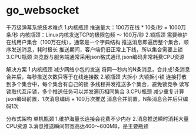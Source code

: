 # go_websocket

千万级弹幕系统技术难点
1.内核瓶颈
	推送量大：100万在线 * 10条/秒 = 1000万条/秒
	内核瓶颈：Linux内核发送TCP的极限包频 ～ 100万/秒
2.锁瓶颈
	需要维护在线用户集合（100万在线），通常是一个字典结构
	推送消息即遍历整个集合，顺序发送消息，耗时极长
	推送期间，客户端仍旧正常上下线，所以集合需要上锁
3.CPU瓶颈
	浏览器与服务端通常采用json格式通讯
	json编码非常耗费CPU资源

解决方案
1.内核瓶颈
	减少网络小包的发送
	将同一秒内的N条消息，合并成1条消息
	合并后，每秒推送次数只等于在线连接数
2.锁瓶颈
	大拆小 大锁拆小锁
	连接打散到多个集合中，每个集合有自己的锁
	多线程并发推送多个集合，避免锁竞争
	读写锁取代互斥锁，多个推送任务可以并发遍历相同集合
3.CPU瓶颈
	减少重复计算
	json编码前置，1次消息编码 + 100万次推送
	消息合并前置，N条消息合并后只编码1次


分布式架构
单机瓶颈
	1.维护海量长连接会花费不少内存
	2.消息推送瞬时消耗大量CPU资源
	3.消息推送瞬间带宽高达400～600MB，是主要瓶颈
